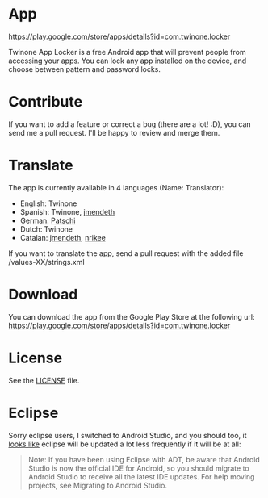 App
=========

https://play.google.com/store/apps/details?id=com.twinone.locker

Twinone App Locker is a free Android app that will prevent people from accessing your apps.
You can lock any app installed on the device, and choose between pattern and password locks.

Contribute
==========

If you want to add a feature or correct a bug (there are a lot! :D), you can send me a pull request.
I'll be happy to review and merge them.

Translate
=========

The app is currently available in 4 languages (Name: Translator):

 * English: Twinone
 * Spanish: Twinone, [jmendeth](https://github.com/jmendeth)
 * German: [Patschi](https://github.com/patschi)
 * Dutch: Twinone
 * Catalan: [jmendeth](https://github.com/jmendeth), [nrikee](https://github.com/nrikee)

If you want to translate the app, send a pull request with the added file /values-XX/strings.xml



Download
========

You can download the app from the Google Play Store at the following url: https://play.google.com/store/apps/details?id=com.twinone.locker

License
=======
See the [LICENSE](https://github.com/twinone/AppLocker/blob/master/LICENSE) file.


Eclipse
=======

Sorry eclipse users, I switched to Android Studio, and you should too, it [looks like](http://developer.android.com/tools/help/adt.html) eclipse will be updated a lot less frequently if it will be at all:

> Note: If you have been using Eclipse with ADT, be aware that Android Studio is now the official IDE for Android, so you should migrate to Android Studio to receive all the latest IDE updates. For help moving projects, see Migrating to Android Studio.
